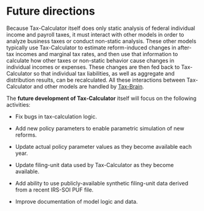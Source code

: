 Future directions
=================

Because Tax-Calculator itself does only static analysis of federal individual income and payroll taxes, it must interact with other models in order to analyze business taxes or conduct non-static analysis. These other models typically use Tax-Calculator to estimate reform-induced changes in after-tax incomes and marginal tax rates, and then use that information to calculate how other taxes or non-static behavior cause changes in individual incomes or expenses. These changes are then fed back to Tax-Calculator so that individual tax liabilities, as well as aggregate and distribution results, can be recalculated. All these interactions between Tax-Calculator and other models are handled by [Tax-Brain](https://github.com/PSLmodels/Tax-Brain#tax-brain).

The **future development of Tax-Calculator** itself will focus on the following activities:

*   Fix bugs in tax-calculation logic.

*   Add new policy parameters to enable parametric simulation of new reforms.

*   Update actual policy parameter values as they become available each year.

*   Update filing-unit data used by Tax-Calculator as they become available.

*   Add ability to use publicly-available synthetic filing-unit data derived from a recent IRS-SOI PUF file.

*   Improve documentation of model logic and data.